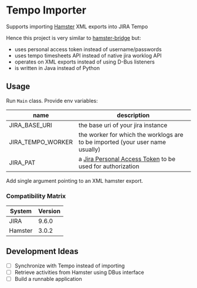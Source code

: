 # Tempo Importer

Supports importing [Hamster](https://github.com/projecthamster/hamster) XML exports into JIRA Tempo

Hence this project is very similar to [hamster-bridge](https://github.com/kraiz/hamster-bridge/tree/master) but:
* uses personal access token instead of username/passwords
* uses tempo timesheets API instead of native jira worklog API
* operates on XML exports instead of using D-Bus listeners
* is written in Java instead of Python


## Usage

Run `Main` class.
Provide env variables:

| name              | description                                                                                                                                           |
|-------------------|-------------------------------------------------------------------------------------------------------------------------------------------------------|
| JIRA_BASE_URI     | the base uri of your jira instance                                                                                                                    |
| JIRA_TEMPO_WORKER | the worker for which the worklogs are to be imported (your user name usually)                                                                         |
| JIRA_PAT          | a [Jira Personal Access Token](https://confluence.atlassian.com/enterprise/using-personal-access-tokens-1026032365.html) to be used for authorization |

Add single argument pointing to an XML hamster export.

### Compatibility Matrix

| System  | Version |
|---------|---------|
| JIRA    | 9.6.0   |
| Hamster | 3.0.2   |

## Development Ideas

- [ ] Synchronize with Tempo instead of importing
- [ ] Retrieve activities from Hamster using DBus interface
- [ ] Build a runnable application
